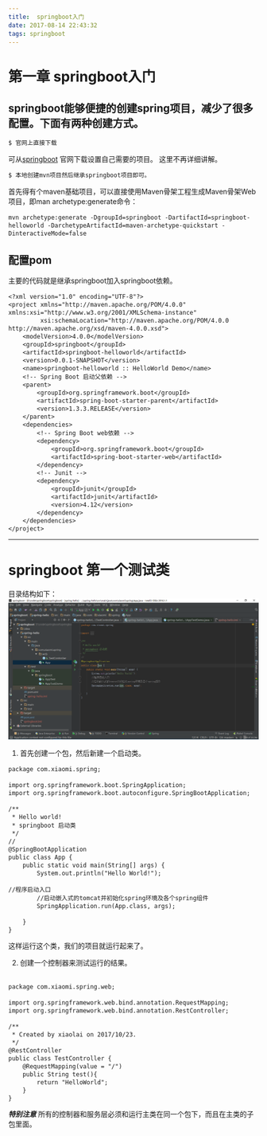 ```yaml
---
title:  springboot入门
date: 2017-08-14 22:43:32
tags: springboot
---
```



# 第一章   springboot入门

## springboot能够便捷的创建spring项目，减少了很多配置。下面有两种创建方式。
``` bash
$ 官网上直接下载
```

可从[springboot](http://projects.spring.io/spring-boot/) 官网下载设置自己需要的项目。
这里不再详细讲解。

``` bash
$ 本地创建mvn项目然后继承springboot项目即可。
```

首先得有个maven基础项目，可以直接使用Maven骨架工程生成Maven骨架Web项目，即man archetype:generate命令：
<pre><code>mvn archetype:generate -DgroupId=springboot -DartifactId=springboot-helloworld -DarchetypeArtifactId=maven-archetype-quickstart -DinteractiveMode=false</code></pre>

## 配置pom

主要的代码就是继承springboot加入springboot依赖。

```code  
<?xml version="1.0" encoding="UTF-8"?>
<project xmlns="http://maven.apache.org/POM/4.0.0" xmlns:xsi="http://www.w3.org/2001/XMLSchema-instance"
         xsi:schemaLocation="http://maven.apache.org/POM/4.0.0 http://maven.apache.org/xsd/maven-4.0.0.xsd">
    <modelVersion>4.0.0</modelVersion>
    <groupId>springboot</groupId>
    <artifactId>springboot-helloworld</artifactId>
    <version>0.0.1-SNAPSHOT</version>
    <name>springboot-helloworld :: HelloWorld Demo</name>
    <!-- Spring Boot 启动父依赖 -->
    <parent>
        <groupId>org.springframework.boot</groupId>
        <artifactId>spring-boot-starter-parent</artifactId>
        <version>1.3.3.RELEASE</version>
    </parent>
    <dependencies>
        <!-- Spring Boot web依赖 -->
        <dependency>
            <groupId>org.springframework.boot</groupId>
            <artifactId>spring-boot-starter-web</artifactId>
        </dependency>
        <!-- Junit -->
        <dependency>
            <groupId>junit</groupId>
            <artifactId>junit</artifactId>
            <version>4.12</version>
        </dependency>
    </dependencies>
</project>
```

---

# springboot 第一个测试类

目录结构如下：
![项目结构图](https://raw.githubusercontent.com/AmazingXiaomi/image/master/jietu1.png)

1. 首先创建一个包，然后新建一个启动类。
```
package com.xiaomi.spring;

import org.springframework.boot.SpringApplication;
import org.springframework.boot.autoconfigure.SpringBootApplication;

/**
 * Hello world!
 * springboot 启动类
 */
//
@SpringBootApplication
public class App {
    public static void main(String[] args) {
        System.out.println("Hello World!");

//程序启动入口
        //启动嵌入式的tomcat并初始化spring环境及各个spring组件
        SpringApplication.run(App.class, args);

    }
}
```
这样运行这个类，我们的项目就运行起来了。

2. 创建一个控制器来测试运行的结果。
```

package com.xiaomi.spring.web;

import org.springframework.web.bind.annotation.RequestMapping;
import org.springframework.web.bind.annotation.RestController;

/**
 * Created by xiaolai on 2017/10/23.
 */
@RestController
public class TestController {
    @RequestMapping(value = "/")
    public String test(){
        return "HelloWorld";
    }
}
```
***特别注意***  所有的控制器和服务层必须和运行主类在同一个包下，而且在主类的子包里面。





